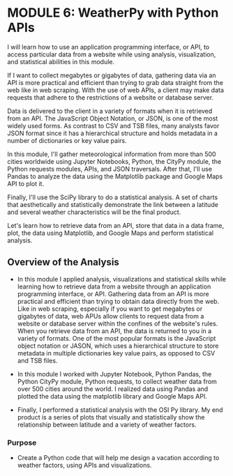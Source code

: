 # MODULE 6: WeatherPy with Python APIs

I will learn how to use an application programming interface, or API, to access particular data from a website while using analysis, visualization, and statistical abilities in this module.

If I want to collect megabytes or gigabytes of data, gathering data via an API is more practical and efficient than trying to grab data straight from the web like in web scraping. With the use of web APIs, a client may make data requests that adhere to the restrictions of a website or database server.

Data is delivered to the client in a variety of formats when it is retrieved from an API. The JavaScript Object Notation, or JSON, is one of the most widely used forms. As contrast to CSV and TSB files, many analysts favor JSON format since it has a hierarchical structure and holds metadata in a number of dictionaries or key value pairs.

In this module, I'll gather meteorological information from more than 500 cities worldwide using Jupyter Notebooks, Python, the CityPy module, the Python requests modules, APIs, and JSON traversals. After that, I'll use Pandas to analyze the data using the Matplotlib package and Google Maps API to plot it.

Finally, I'll use the SciPy library to do a statistical analysis. A set of charts that aesthetically and statistically demonstrate the link between a latitude and several weather characteristics will be the final product.

Let's learn how to retrieve data from an API, store that data in a data frame, plot, the data using Matplotlib, and Google Maps and perform statistical analysis.

## Overview of the Analysis
* In this module I applied analysis, visualizations and statistical skills while learning how to retrieve data from a website through an application programming interface, or API. Gathering data from an API is more practical and efficient than trying to obtain data directly from the web. Like in web scraping, especially if you want to get megabytes or gigabytes of data, web APUs allow clients to request data from a website or database server within the confines of the website's rules. When you retrieve data from an API, the data is returned to you in a variety of formats. One of the most popular formats is the JavaScript object notation or JASON, which uses a hierarchical structure to store metadata in multiple dictionaries key value pairs, as opposed to CSV and TSB files.

* In this module I worked with Jupyter Notebook, Python Pandas, the Python CityPy module, Python requests,  to collect weather data from over 500 cities around the world. I realized data using Pandas and plotted the data using the matplotlib  library and Google Maps API.

* Finally, I performed a statistical analysis with the OSI Py library. My end product is a series of plots that visually and statistically show the relationship between latitude and a variety of weather factors.

### Purpose
* Create a Python code that will help me design a vacation according to weather factors, using APIs and visualizations.
